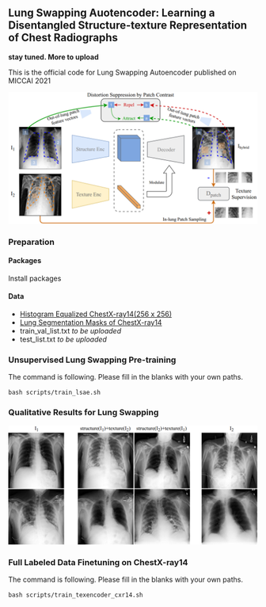 ## Lung Swapping Auotencoder: Learning a Disentangled Structure-texture Representation of Chest Radiographs

**stay tuned. More to upload**

This is the official code for Lung Swapping Autoencoder published on MICCAI 2021

<p align="center">
  <img src="https://github.com/cvlab-stonybrook/LSAE/blob/main/assets/final_pipeline.png" width="600">
</p>

### Preparation
#### Packages
Install packages
#### Data
- [Histogram Equalized ChestX-ray14(256 x 256)](https://drive.google.com/file/d/1Mf0XI33sdhtcuvBjohe1kTmlX67-uVvz/view?usp=sharing)
- [Lung Segmentation Masks of ChestX-ray14](https://drive.google.com/file/d/1a-oH7BLrCp4ZTPembtvr3_X3ory2tH47/view?usp=sharing)
- train_val_list.txt *to be uploaded*
- test_list.txt *to be uploaded*

### Unsupervised Lung Swapping Pre-training
The command is following. Please fill in the blanks with your own paths.
```
bash scripts/train_lsae.sh
```

### Qualitative Results for Lung Swapping
<p align="center">
  <img src="https://github.com/cvlab-stonybrook/LSAE/blob/main/assets/final_teaser.png" width="600">
</p>

### Full Labeled Data Finetuning on ChestX-ray14
The command is following. Please fill in the blanks with your own paths.

```
bash scripts/train_texencoder_cxr14.sh
```